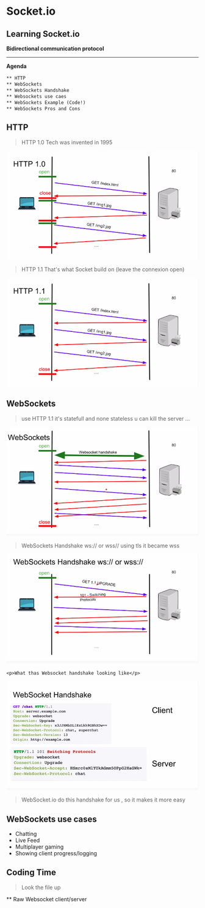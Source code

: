 # Socket.io

## Learning Socket.io

**Bidirectional communication protocol**

---

**Agenda**

	** HTTP
	** WebSockets
	** WebSockets Handshake
	** Websockets use caes
	** WebSockets Example (Code!)
	** WebSockets Pros and Cons
	

## HTTP

> HTTP 1.0 Tech was invented in 1995

![http1 image](./HTTP1.png)

> HTTP 1.1 That's what Socket build on (leave the connexion open)

![http1.1 image](./HTTP11.png)


## WebSockets

> use HTTP 1.1 it's statefull and none stateless u can kill the server ...

![http1.1 image](./ws.png)
 
> WebSockets Handshake ws:// or wss// using tls it became wss
 
![handshake image](./hs.png)
 
`<p>What thas Websocket handshake looking like</p>`
 
![handshake diagrame image](./hs2.png)
  
>WebSocket.io do this handshake for us , so it makes it more easy
  
  
 
## WebSockets use cases



 * Chatting
 * Live Feed
 * Multiplayer gaming
 * Showing client progress/logging
 


## Coding Time

> Look the file up

** Raw Websocket client/server



 
 
 
 
 
 
 
 
 
 
 
